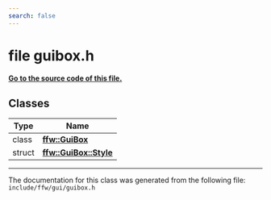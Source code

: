 ```yaml
---
search: false
---
```


# file guibox.h

**[Go to the source code of this file.](guibox_8h_source.md)**
## Classes

|Type|Name|
|-----|-----|
|class|[**ffw::GuiBox**](classffw_1_1_gui_box.md)|
|struct|[**ffw::GuiBox::Style**](structffw_1_1_gui_box_1_1_style.md)|




----------------------------------------
The documentation for this class was generated from the following file: `include/ffw/gui/guibox.h`
